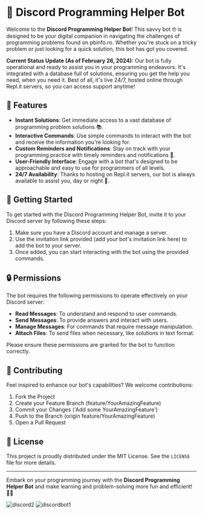 # 🤖 Discord Programming Helper Bot

Welcome to the **Discord Programming Helper Bot**! This savvy bot 🤓 is designed to be your digital companion in navigating the challenges of programming problems found on pbinfo.ro. Whether you're stuck on a tricky problem or just looking for a quick solution, this bot has got you covered.

**Current Status Update (As of February 26, 2024):** Our bot is fully operational and ready to assist you in your programming endeavors. It's integrated with a database full of solutions, ensuring you get the help you need, when you need it. Best of all, it's live 24/7, hosted online through Repl.it servers, so you can access support anytime!

## 🌟 Features

- **Instant Solutions**: Get immediate access to a vast database of programming problem solutions 📚.
- **Interactive Commands**: Use simple commands to interact with the bot and receive the information you're looking for.
- **Custom Reminders and Notifications**: Stay on track with your programming practice with timely reminders and notifications 🔔.
- **User-Friendly Interface**: Engage with a bot that's designed to be approachable and easy to use for programmers of all levels.
- **24/7 Availability**: Thanks to hosting on Repl.it servers, our bot is always available to assist you, day or night 🌙.

## 🚀 Getting Started

To get started with the Discord Programming Helper Bot, invite it to your Discord server by following these steps:

1. Make sure you have a Discord account and manage a server.
2. Use the invitation link provided (add your bot's invitation link here) to add the bot to your server.
3. Once added, you can start interacting with the bot using the provided commands.

## 🔒 Permissions

The bot requires the following permissions to operate effectively on your Discord server:

- **Read Messages**: To understand and respond to user commands.
- **Send Messages**: To provide answers and interact with users.
- **Manage Messages**: For commands that require message manipulation.
- **Attach Files**: To send files when necessary, like solutions in text format.

Please ensure these permissions are granted for the bot to function correctly.

## 👥 Contributing

Feel inspired to enhance our bot's capabilities? We welcome contributions:

1. Fork the Project
2. Create your Feature Branch (feature/YourAmazingFeature)
3. Commit your Changes ('Add some YourAmazingFeature')
4. Push to the Branch (origin feature/YourAmazingFeature)
5. Open a Pull Request

## 📄 License

This project is proudly distributed under the MIT License. See the `LICENSE` file for more details.

---

Embark on your programming journey with the **Discord Programming Helper Bot** and make learning and problem-solving more fun and efficient! 🚀✨

![discord2](https://github.com/jonathan2667/discord-pbinfo-solutions-bot/assets/77002214/9bab9600-004f-43f9-92aa-caecda04a060)
![discordbot1](https://github.com/jonathan2667/discord-pbinfo-solutions-bot/assets/77002214/653d9db5-5dfc-41a6-a2d4-40c4c7ea7eed)
